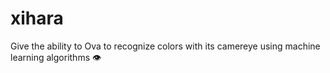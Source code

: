 # xihara
Give the ability to Ova to recognize colors with its camereye using machine learning algorithms 👁️
